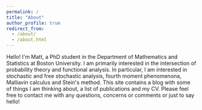 ```yaml
---
permalink: /
title: "About"
author_profile: true
redirect_from: 
  - /about/
  - /about.html
---
```


Hello! I'm Matt, a PhD student in the Department of Mathematics and Statistics at Boston University. I am primarily interested in the intersection of probability theory and functional analysis. In particular, I am interested in stochastic and free stochastic analysis, fourth moment phenomenona, Malliavin calculus and Stein's method. This site contains a blog with some of things I am thinking about, a list of publications and my CV. Please feel free to contact me with any questions, concerns or comments or just to say hello!


